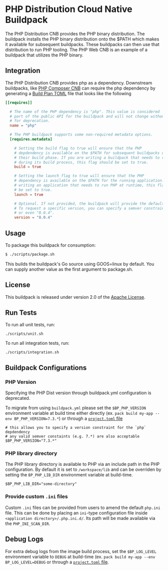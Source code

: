 # PHP Distribution Cloud Native Buildpack

The PHP Distribution CNB provides the PHP binary distribution. The buildpack
installs the PHP binary distribution onto the $PATH which makes it available
for subsequent buildpacks. These buildpacks can then use that distribution to
run PHP tooling. The PHP Web CNB is an example of a buildpack that utilizes the
PHP binary.

## Integration

The PHP Distribution CNB provides php as a dependency. Downstream buildpacks,
like [PHP Composer CNB](https://github.com/paketo-buildpacks/php-composer) can
require the php dependency by generating a [Build Plan
TOML](https://github.com/buildpacks/spec/blob/master/buildpack.md#build-plan-toml)
file that looks like the following

```toml
[[requires]]

  # The name of the PHP dependency is "php". This value is considered
  # part of the public API for the buildpack and will not change without a plan
  # for deprecation.
  name = "php"

  # The PHP buildpack supports some non-required metadata options.
  [requires.metadata]

    # Setting the build flag to true will ensure that the PHP
    # depdendency is available on the $PATH for subsequent buildpacks during
    # their build phase. If you are writing a buildpack that needs to run PHP
    # during its build process, this flag should be set to true.
    build = true

    # Setting the launch flag to true will ensure that the PHP
    # dependency is available on the $PATH for the running application. If you are
    # writing an application that needs to run PHP at runtime, this flag should
    # be set to true.
    launch = true

    # Optional. If not provided, the buildpack will provide the default version from buildpack.toml.
    # To request a specific version, you can specify a semver constraint such as "8.*", "8.0.*",
    # or even "8.0.4".
    version = "8.0.4"
```

## Usage

To package this buildpack for consumption:

```bash
$ ./scripts/package.sh
```

This builds the buildpack's Go source using GOOS=linux by default. You can supply another value as the first argument to package.sh.

## License
This buildpack is released under version 2.0 of the [Apache License][a].

[a]: http://www.apache.org/licenses/LICENSE-2.0

## Run Tests

To run all unit tests, run:
```
./scripts/unit.sh
```

To run all integration tests, run:
```
./scripts/integration.sh
```

## Buildpack Configurations

### PHP Version
Specifying the PHP Dist version through buildpack.yml configuration is deprecated.

To migrate from using `buildpack.yml` please set the `$BP_PHP_VERSION`
environment variable at build time either directly (ex. `pack build my-app
--env BP_PHP_VERSION=7.3.*`) or through a [`project.toml`
file](https://github.com/buildpacks/spec/blob/main/extensions/project-descriptor.md)

```shell
# this allows you to specify a version constraint for the `php` depdendency
# any valid semver constaints (e.g. 7.*) are also acceptable
$BP_PHP_VERSION="7.3.*"
```
### PHP library directory
The PHP library directory is available to PHP via an include path in the PHP
configuration. By default it is set to `/workspace/lib` and can be overriden by
setting the `BP_PHP_LIB_DIR` environment variable at build-time.
```shell
$BP_PHP_LIB_DIR="some-directory"
```

### Provide custom `.ini` files
Custom `.ini` files can be provided from users to amend the default `php.ini`
file. This can be done by placing an `ini`-type configuration file inside
`<application directory>/.php.ini.d/`. Its path will be made available via the
`PHP_INI_SCAN_DIR`.

## Debug Logs
For extra debug logs from the image build process, set the `$BP_LOG_LEVEL`
environment variable to `DEBUG` at build-time (ex. `pack build my-app --env
BP_LOG_LEVEL=DEBUG` or through a  [`project.toml`
file](https://github.com/buildpacks/spec/blob/main/extensions/project-descriptor.md).
